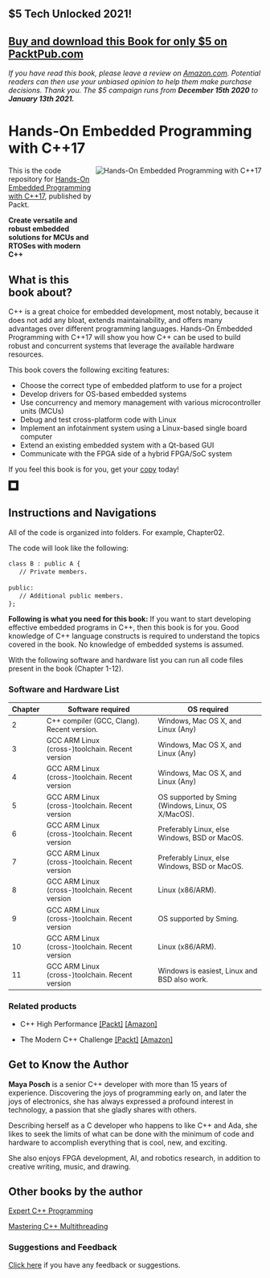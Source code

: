 ## $5 Tech Unlocked 2021!
[Buy and download this Book for only $5 on PacktPub.com](https://www.packtpub.com/product/hands-on-embedded-programming-with-c-17/9781788629300)
-----
*If you have read this book, please leave a review on [Amazon.com](https://www.amazon.com/gp/product/1788629302).     Potential readers can then use your unbiased opinion to help them make purchase decisions. Thank you. The $5 campaign         runs from __December 15th 2020__ to __January 13th 2021.__*

# Hands-On Embedded Programming with C++17

<a href="https://www.packtpub.com/application-development/hands-embedded-programming-c17?utm_source=github&utm_medium=repository&utm_campaign=9781788629300 "><img src="https://dz13w8afd47il.cloudfront.net/sites/default/files/imagecache/ppv4_main_book_cover/B09897.png" alt="Hands-On Embedded Programming with C++17" height="256px" align="right"></a>

This is the code repository for [Hands-On Embedded Programming with C++17](https://www.packtpub.com/application-development/hands-embedded-programming-c17?utm_source=github&utm_medium=repository&utm_campaign=9781788629300), published by Packt.

**Create versatile and robust embedded solutions for MCUs and RTOSes with modern C++**

## What is this book about?
C++ is a great choice for embedded development, most notably, because it does not add any bloat, extends maintainability, and offers many advantages over different programming languages. Hands-On Embedded Programming with C++17 will show you how C++ can be used to build robust and concurrent systems that leverage the available hardware resources.

This book covers the following exciting features:
* Choose the correct type of embedded platform to use for a project 
* Develop drivers for OS-based embedded systems 
* Use concurrency and memory management with various microcontroller units (MCUs) 
* Debug and test cross-platform code with Linux 
* Implement an infotainment system using a Linux-based single board computer 
* Extend an existing embedded system with a Qt-based GUI 
* Communicate with the FPGA side of a hybrid FPGA/SoC system 

If you feel this book is for you, get your [copy](https://www.amazon.com/dp/1788629302) today!

<a href="https://www.packtpub.com/?utm_source=github&utm_medium=banner&utm_campaign=GitHubBanner"><img src="https://raw.githubusercontent.com/PacktPublishing/GitHub/master/GitHub.png" 
alt="https://www.packtpub.com/" border="5" /></a>

## Instructions and Navigations
All of the code is organized into folders. For example, Chapter02.

The code will look like the following:
```
class B : public A { 
   // Private members. 
 
public: 
   // Additional public members. 
}; 
```

**Following is what you need for this book:**
If you want to start developing effective embedded programs in C++, then this book is for you. Good knowledge of C++ language constructs is required to understand the topics covered in the book. No knowledge of embedded systems is assumed.

With the following software and hardware list you can run all code files present in the book (Chapter 1-12).
### Software and Hardware List
| Chapter | Software required | OS required |
| -------- | ------------------------------------ | ----------------------------------- |
| 2 | C++ compiler (GCC, Clang). Recent version. | Windows, Mac OS X, and Linux (Any) |
| 3 | GCC ARM Linux (cross-)toolchain. Recent version | Windows, Mac OS X, and Linux (Any) |
| 4 | GCC ARM Linux (cross-)toolchain. Recent version | Windows, Mac OS X, and Linux (Any) |
| 5 | GCC ARM Linux (cross-)toolchain. Recent version | OS supported by Sming (Windows, Linux, OS X/MacOS). |
| 6 | GCC ARM Linux (cross-)toolchain. Recent version | Preferably Linux, else Windows, BSD or MacOS. |
| 7 | GCC ARM Linux (cross-)toolchain. Recent version | Preferably Linux, else Windows, BSD or MacOS. |
| 8 | GCC ARM Linux (cross-)toolchain. Recent version | Linux (x86/ARM). |
| 9 | GCC ARM Linux (cross-)toolchain. Recent version | OS supported by Sming. |
| 10 | GCC ARM Linux (cross-)toolchain. Recent version | Linux (x86/ARM). |
| 11 | GCC ARM Linux (cross-)toolchain. Recent version | Windows is easiest, Linux and BSD also work. |

### Related products
* C++ High Performance [[Packt]](https://www.packtpub.com/application-development/c-high-performance?utm_source=github&utm_medium=repository&utm_campaign=9781787120952) [[Amazon]](https://www.amazon.com/dp/1787120953)

* The Modern C++ Challenge [[Packt]](https://www.packtpub.com/application-development/modern-c-challenge?utm_source=github&utm_medium=repository&utm_campaign=9781788993869) [[Amazon]](https://www.amazon.com/dp/1788993861)

## Get to Know the Author
**Maya Posch**
is a senior C++ developer with more than 15 years of experience. Discovering the joys of programming early on, and later the joys of electronics, she has always expressed a profound interest in technology, a passion that she gladly shares with others.

Describing herself as a C developer who happens to like C++ and Ada, she likes to seek the limits of what can be done with the minimum of code and hardware to accomplish everything that is cool, new, and exciting.

She also enjoys FPGA development, AI, and robotics research, in addition to creative writing, music, and drawing.

## Other books by the author
[Expert C++ Programming](https://www.packtpub.com/application-development/expert-c-programming?utm_source=github&utm_medium=repository&utm_campaign=9781788831390)

[Mastering C++ Multithreading](https://www.packtpub.com/application-development/mastering-c-multithreading?utm_source=github&utm_medium=repository&utm_campaign=9781787121706)

### Suggestions and Feedback
[Click here](https://docs.google.com/forms/d/e/1FAIpQLSdy7dATC6QmEL81FIUuymZ0Wy9vH1jHkvpY57OiMeKGqib_Ow/viewform) if you have any feedback or suggestions.
